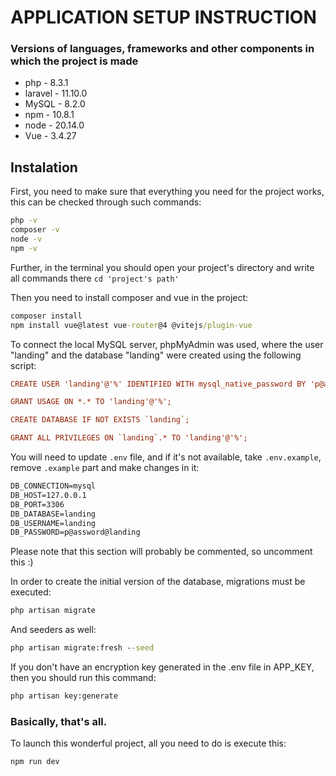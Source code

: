 # APPLICATION SETUP INSTRUCTION

### Versions of languages, frameworks and other components in which the project is made
- php - 8.3.1
- laravel - 11.10.0
- MySQL - 8.2.0
- npm - 10.8.1
- node - 20.14.0
- Vue - 3.4.27


## Instalation
First, you need to make sure that everything you need for the project works, this can be checked through such commands:
```bat
php -v
composer -v
node -v
npm -v
```
Further, in the terminal you should open your project's directory and write all commands there `cd 'project's path'`

Then you need to install composer and vue in the project:
```bat
composer install
npm install vue@latest vue-router@4 @vitejs/plugin-vue
```


To connect the local MySQL server, phpMyAdmin was used, where the user "landing" and the database "landing" were created using the following script:
```ini
CREATE USER 'landing'@'%' IDENTIFIED WITH mysql_native_password BY 'p@assword@landing';

GRANT USAGE ON *.* TO 'landing'@'%';

CREATE DATABASE IF NOT EXISTS `landing`;

GRANT ALL PRIVILEGES ON `landing`.* TO 'landing'@'%';
```

You will need to update `.env` file, and if it's not available, take `.env.example`, remove `.example` part and make changes in it:
```bat
DB_CONNECTION=mysql
DB_HOST=127.0.0.1
DB_PORT=3306
DB_DATABASE=landing
DB_USERNAME=landing
DB_PASSWORD=p@assword@landing
```
Please note that this section will probably be commented, so uncomment this :)

In order to create the initial version of the database, migrations must be executed:
```bat
php artisan migrate
```
And seeders as well:
```bat
php artisan migrate:fresh --seed
```

If you don't have an encryption key generated in the .env file in APP_KEY, then you should run this command:
```bat
php artisan key:generate
```

### Basically, that's all.  
To launch this wonderful project, all you need to do is execute this:
```bat
npm run dev
```
